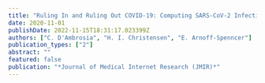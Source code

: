 ```yaml
---
title: "Ruling In and Ruling Out COVID-19: Computing SARS-CoV-2 Infection Risk From Symptoms, Imaging and Test Data"
date: 2020-11-01
publishDate: 2022-11-15T18:31:17.023399Z
authors: ["C. D'Ambrosia", "H. I. Christensen", "E. Arnoff-Spenncer"]
publication_types: ["2"]
abstract: ""
featured: false
publication: "*Journal of Medical Internet Research (JMIR)*"
---
```


